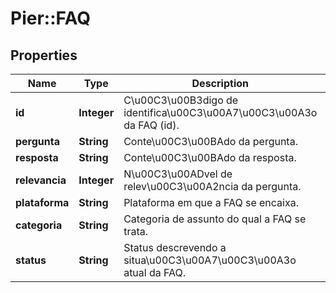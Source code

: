 # Pier::FAQ

## Properties
Name | Type | Description | Notes
------------ | ------------- | ------------- | -------------
**id** | **Integer** | C\u00C3\u00B3digo de identifica\u00C3\u00A7\u00C3\u00A3o da FAQ (id). | [optional] 
**pergunta** | **String** | Conte\u00C3\u00BAdo da pergunta. | [optional] 
**resposta** | **String** | Conte\u00C3\u00BAdo da resposta. | [optional] 
**relevancia** | **Integer** | N\u00C3\u00ADvel de relev\u00C3\u00A2ncia da pergunta. | [optional] 
**plataforma** | **String** | Plataforma em que a FAQ se encaixa. | [optional] 
**categoria** | **String** | Categoria de assunto do qual a FAQ se trata. | [optional] 
**status** | **String** | Status descrevendo a situa\u00C3\u00A7\u00C3\u00A3o atual da FAQ. | [optional] 



